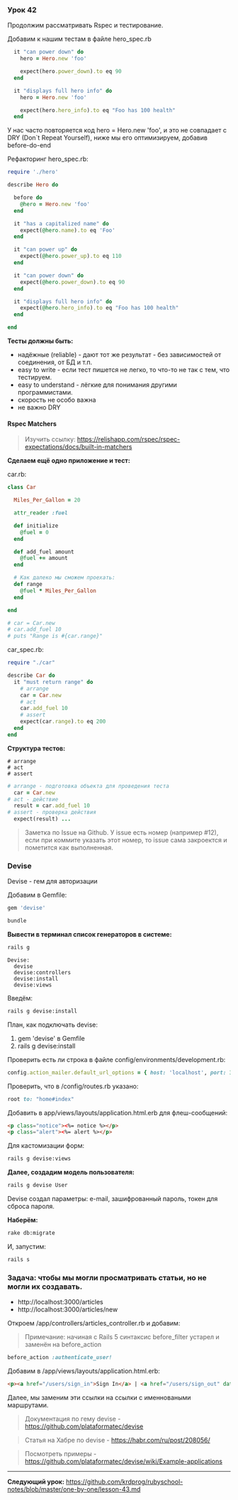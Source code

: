 ### Урок 42

Продолжим рассматривать Rspec и тестирование.

Добавим к нашим тестам в файле hero_spec.rb

```ruby
  it "can power down" do
    hero = Hero.new 'foo'

    expect(hero.power_down).to eq 90
  end

  it "displays full hero info" do
    hero = Hero.new 'foo'

    expect(hero.hero_info).to eq "Foo has 100 health"
  end
```

У нас часто повторяется код hero = Hero.new 'foo', и это не совпадает с DRY (Don`t Repeat Yourself), ниже мы его оптимизируем, добавив before-do-end

Рефакторинг hero_spec.rb:

```ruby
require './hero'

describe Hero do

  before do
    @hero = Hero.new 'foo'
  end

  it "has a capitalized name" do
    expect(@hero.name).to eq 'Foo'
  end

  it "can power up" do
    expect(@hero.power_up).to eq 110
  end

  it "can power down" do
    expect(@hero.power_down).to eq 90
  end

  it "displays full hero info" do
    expect(@hero.hero_info).to eq "Foo has 100 health"
  end

end

```

**Тесты должны быть:**

- надёжные (reliable) - дают тот же результат - без зависимостей от соединения, от БД и т.п.
- easy to write - если тест пишется не легко, то что-то не так с тем, что тестируем.
- easy to understand - лёгкие для понимания другими программистами.
- скорость не особо важна
- не важно DRY

#### Rspec Matchers

> Изучить ссылку: https://relishapp.com/rspec/rspec-expectations/docs/built-in-matchers

**Сделаем ещё одно приложение и тест:**

car.rb:

```ruby
class Car

  Miles_Per_Gallon = 20

  attr_reader :fuel

  def initialize
    @fuel = 0
  end

  def add_fuel amount
    @fuel += amount
  end

  # Как далеко мы сможем проехать:
  def range
    @fuel * Miles_Per_Gallon
  end

end

# car = Car.new
# car.add_fuel 10
# puts "Range is #{car.range}"
```

car_spec.rb:

```ruby
require "./car"

describe Car do
  it "must return range" do
    # arrange
    car = Car.new
    # act
    car.add_fuel 10
    # assert
    expect(car.range).to eq 200
  end
end
```

**Структура тестов:**

```text
# arrange
# act
# assert
```

```ruby
# arrange - подготовка объекта для проведения теста
  car = Car.new
# act - действие
  result = car.add_fuel 10
# assert - проверка действия
  expect(result) ...
```

> Заметка по Issue на Github. У issue есть номер (например #12), если при коммите указать этот номер, то issue сама закроектся и пометится как выполненная.

### Devise

Devise - гем для авторизации

Добавим в Gemfile:

```ruby
gem 'devise'
```

```bash
bundle
```
**Вывести в терминал список генераторов в системе:**

```bash
rails g
```

```text
Devise:
  devise
  devise:controllers
  devise:install
  devise:views
```

Введём:

```bash
rails g devise:install
```

План, как подключать devise:

1. gem 'devise' в Gemfile
2. rails g devise:install

Проверить есть ли строка в файле config/environments/development.rb:

```ruby
config.action_mailer.default_url_options = { host: 'localhost', port: 3000 }
```

Проверить, что в  /config/routes.rb указано:

```ruby
root to: "home#index"
```

Добавить в app/views/layouts/application.html.erb для флеш-сообщений:

```html
<p class="notice"><%= notice %></p>
<p class="alert"><%= alert %></p>
```

Для кастомизации форм:

```bash
rails g devise:views
```

**Далее, создадим модель пользователя:**

```bash
rails g devise User
```

Devise создал параметры: e-mail, зашифрованный пароль, токен для сброса пароля.

**Наберём:**

```bash
rake db:migrate
```

И, запустим:

```bash
rails s
```

### Задача: чтобы мы могли просматривать статьи, но не могли их создавать.

- http://localhost:3000/articles
- http://localhost:3000/articles/new

Откроем /app/controllers/articles_controller.rb и добавим:

> Примечание: начиная с Rails 5 синтаксис before_filter устарел и заменён на before_action

```ruby
before_action :authenticate_user!
```

Добавим в /app/views/layouts/application.html.erb:

```html
<p><a href="/users/sign_in">Sign In</a> | <a href="/users/sign_out" data-method="delete">Sign Out</a></p>
```

Далее, мы заменим эти ссылки на ссылки с именноваными маршрутами.

> Документация по гему devise - https://github.com/plataformatec/devise

> Статья на Хабре по devise - https://habr.com/ru/post/208056/

> Посмотреть примеры - https://github.com/plataformatec/devise/wiki/Example-applications


---
**Следующий урок:**  https://github.com/krdprog/rubyschool-notes/blob/master/one-by-one/lesson-43.md